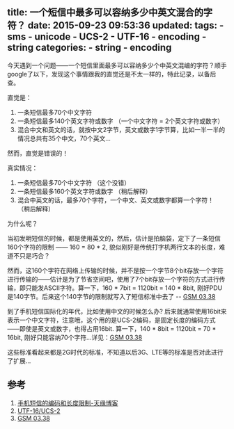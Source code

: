 title: 一个短信中最多可以容纳多少中英文混合的字符？
date: 2015-09-23 09:53:36
updated:
tags:
    - sms
    - unicode
    - UCS-2
    - UTF-16
    - encoding
    - string
categories:
    - string
    - encoding
---

今天遇到一个问题——一个短信里面最多可以容纳多少个中英文混编的字符？顺手google了以下，发现这个事情跟我的直觉还是不太一样的，特此记录，以备后查。

<!-- more -->

直觉是：

1. 一条短信最多70个中文字符
2. 一条短信最多140个英文字符或数字 （一个中文字符 = 2个英文字符或数字）
3. 混合中文和英文的话，就按中文2字节，英文或数字1字节算，比如一半一半的情况总共有35个中文，70个英文...

然而，直觉是错误的！

真实情况：

1. 一条短信最多70个中文字符 （这个没错）
2. 一条短信最多160个英文字符或数字 （稍后解释）
3. 混合中英文的话，最多70个字符，一个中文、英文或数字都算一个字符！ （稍后解释）

为什么呢？

当初发明短信的时候，都是使用英文的，然后，估计是拍脑袋，定下了一条短信160个字符的限制 —— 160 = 80 * 2, 貌似刚好是传统打字机两行文本的长度，难道不只是巧合？

然而，这160个字符在网络上传输的时候，并不是按一个字节8个bit存放一个字符进行传输的——估计是为了节省空间吧，使用了7个bit存放一个字符的方式进行传输，即只能发ASCII字符。算一下，160 * 7bit = 1120bit = 140 * 8bit, 刚好PDU是140字节。后来这个140字节的限制就写入了短信标准中去了 -- [GSM 03.38](https://en.wikipedia.org/wiki/GSM_03.38#GSM_7-bit_default_alphabet_and_extension_table_of_3GPP_TS_23.038_.2F_GSM_03.38)

到了手机短信国际化的年代，比如使用中文的时候怎么办? 后来就通常使用16bit来表示一个中文字符，注意哦，这个用的是UCS-2编码，是固定长度的编码方式——即使是英文或数字，也得占用16bit. 算一下，140 * 8bit = 1120bit = 70 * 16bit, 刚好只能容纳70个字符...详见：[GSM 03.38](https://en.wikipedia.org/wiki/GSM_03.38#UCS-2_Encoding)

这些标准看起来都是2G时代的标准，不知道以后3G、LTE等的标准是否对此进行了扩展...



参考
----

1. [手机短信的编码和长度限制-天缘博客](http://www.metsky.com/archives/642.html)
2. [UTF-16/UCS-2](http://hackipedia.org/Character%20sets/Unicode,%20UTF%20and%20UCS%20encodings/UCS-2.htm)
3. [GSM 03.38](https://en.wikipedia.org/wiki/GSM_03.38)

